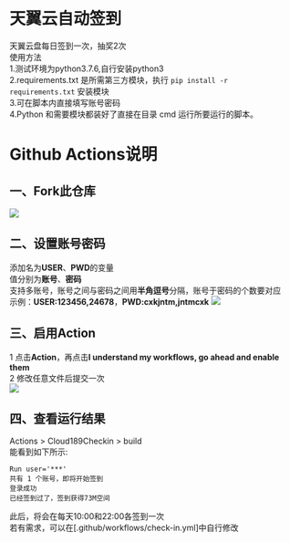 # 天翼云自动签到

天翼云盘每日签到一次，抽奖2次\
使用方法\
1.测试环境为python3.7.6,自行安装python3\
2.requirements.txt 是所需第三方模块，执行 `pip install -r requirements.txt` 安装模块\
3.可在脚本内直接填写账号密码\
4.Python 和需要模块都装好了直接在目录 cmd 运行所要运行的脚本。

# Github Actions说明

## 一、Fork此仓库

![](http://tu.yaohuo.me/imgs/2020/06/f059fe73afb4ef5f.png)

## 二、设置账号密码

添加名为**USER**、**PWD**的变量\
值分别为**账号**、**密码**\
支持多账号，账号之间与密码之间用**半角逗号**分隔，账号于密码的个数要对应\
示例：**USER:123456,24678**，**PWD:cxkjntm,jntmcxk**
![](http://tu.yaohuo.me/imgs/2020/06/748bf9c0ca6143cd.png)

## 三、启用Action

1 点击**Action**，再点击**I understand my workflows, go ahead and enable them**\
2 修改任意文件后提交一次\
![](http://tu.yaohuo.me/imgs/2020/06/34ca160c972b9927.png)

## 四、查看运行结果

Actions > Cloud189Checkin > build\
能看到如下所示:

```shell
Run user='***'
共有 1 个账号，即将开始签到
登录成功
已经签到过了，签到获得73M空间
```

此后，将会在每天10:00和22:00各签到一次\
若有需求，可以在[.github/workflows/check-in.yml]中自行修改
